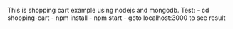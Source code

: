 
This is shopping cart example using nodejs and mongodb.
Test:
    - cd shopping-cart
    - npm install
    - npm start
    - goto localhost:3000 to see result
